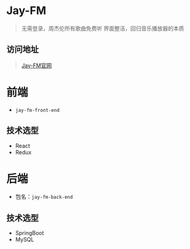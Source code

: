 # Jay-FM

> 无需登录，周杰伦所有歌曲免费听
> 界面整洁，回归音乐播放器的本质

## 访问地址

> [Jay-FM官网](http://www.xxl.cab)

# 前端

- `jay-fm-front-end`

## 技术选型

- React 
- Redux

# 后端

- 包名：`jay-fm-back-end`

## 技术选型

- SpringBoot
- MySQL
